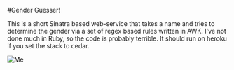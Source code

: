 #Gender Guesser!

This is a short Sinatra based web-service that takes a name and tries to determine the gender via a set of regex based rules written in AWK. I've not done much in Ruby, so the code is probably terrible. It should run on heroku if you set the stack to cedar.

![Me](https://raw.github.com/SamuelMcLaughlin/gender-guesser/master/me.jpeg)